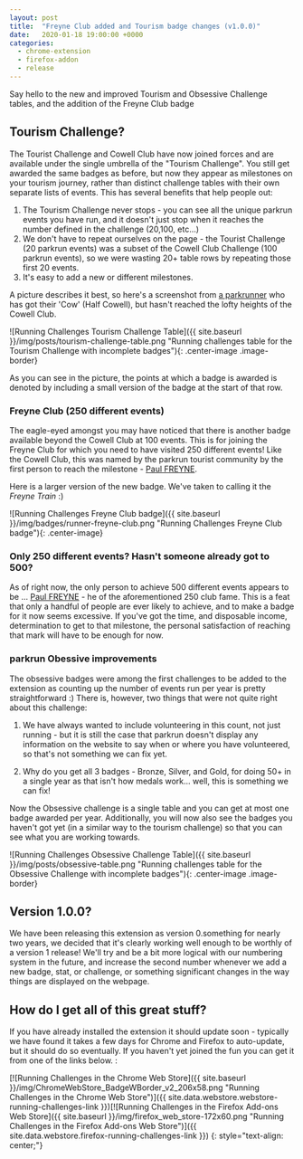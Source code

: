 ```yaml
---
layout: post
title:  "Freyne Club added and Tourism badge changes (v1.0.0)"
date:   2020-01-18 19:00:00 +0000
categories:
  - chrome-extension
  - firefox-addon
  - release
---
```


Say hello to the new and improved Tourism and Obsessive Challenge tables, and the addition of the Freyne Club badge

## Tourism Challenge?

The Tourist Challenge and Cowell Club have now joined forces and are available under the single umbrella
of the "Tourism Challenge". You still get awarded the same badges as before, but now they appear as milestones
on your tourism journey, rather than distinct challenge tables with their own separate lists of events.
This has several benefits that help people out:

1. The Tourism Challenge never stops - you can see all the unique parkrun events you have run, 
and it doesn't just stop when it reaches the number defined in the challenge (20,100, etc...)
2. We don't have to repeat ourselves on the page - the Tourist Challenge (20 parkrun events) was a subset
of the Cowell Club Challenge (100 parkrun events), so we were wasting 20+ table rows by repeating those 
first 20 events.
3. It's easy to add a new or different milestones.

A picture describes it best, so here's a screenshot from [a parkrunner](https://www.parkrun.org.uk/results/athleteeventresultshistory/?athleteNumber=1309364&eventNumber=0) who has got their 'Cow' (Half Cowell),
but hasn't reached the lofty heights of the Cowell Club.

![Running Challenges Tourism Challenge Table]({{ site.baseurl }}/img/posts/tourism-challenge-table.png "Running challenges table for the Tourism Challenge with incomplete badges"){: .center-image .image-border}

As you can see in the picture, the points at which a badge is awarded is denoted by including a small version
of the badge at the start of that row. 

### Freyne Club (250 different events)

The eagle-eyed amongst you may have noticed that there is another badge available beyond the Cowell Club at 100 events. 
This is for joining the Freyne Club for which you need to have visited 250 different events! Like the Cowell Club, this 
was named by the parkrun tourist community by the first person to reach the milestone - [Paul FREYNE](https://www.parkrun.org.uk/results/athleteeventresultshistory/?athleteNumber=5227&eventNumber=0).

Here is a larger version of the new badge. We've taken to calling it the *Freyne Train* :)

![Running Challenges Freyne Club badge]({{ site.baseurl }}/img/badges/runner-freyne-club.png "Running Challenges Freyne Club badge"){: .center-image}

### Only 250 different events? Hasn't someone already got to 500?

As of right now, the only person to achieve 500 different events appears to be ... [Paul FREYNE](https://www.parkrun.org.uk/results/athleteeventresultshistory/?athleteNumber=5227&eventNumber=0) - he of the aforementioned 250 club fame.
This is a feat that only a handful of people are ever likely to achieve, and to make a badge for it now seems excessive.
If you've got the time, and disposable income, determination to get to that milestone, the personal satisfaction of 
reaching that mark will have to be enough for now.

### parkrun Obessive improvements

The obsessive badges were among the first challenges to be added to the extension as counting up the number of
events run per year is pretty straightforward :) There is, however, two things that were not quite right about 
this challenge:

1. We have always wanted to include volunteering in this count, not just running - but it is still the case that 
parkrun doesn't display any information on the website to say when or where you have volunteered, so that's not
something we can fix yet.

2. Why do you get all 3 badges - Bronze, Silver, and Gold, for doing 50+ in a single year as that isn't how medals 
work... well, this is something we can fix!

Now the Obsessive challenge is a single table and you can get at most one badge awarded per year. Additionally,
you will now also see the badges you haven't got yet (in a similar way to the tourism challenge) so that 
you can see what you are working towards.

![Running Challenges Obsessive Challenge Table]({{ site.baseurl }}/img/posts/obsessive-table.png "Running challenges table for the Obsessive Challenge with incomplete badges"){: .center-image .image-border}

## Version 1.0.0?

We have been releasing this extension as version 0.something for nearly two years, we decided that it's clearly 
working well enough to be worthly of a version 1 release! We'll try and be a bit more logical with our numbering
system in the future, and increase the second number whenever we add a new badge, stat, or challenge, or something 
significant changes in the way things are displayed on the webpage.

## How do I get all of this great stuff?

If you have already installed the extension it should update soon - typically we
have found it takes a few days for Chrome and Firefox to auto-update, but it should
do so eventually.  If you haven't yet joined the fun you can get it from one of
the links below. :

[![Running Challenges in the Chrome Web Store]({{ site.baseurl }}/img/ChromeWebStore_BadgeWBorder_v2_206x58.png "Running Challenges in the Chrome Web Store")]({{ site.data.webstore.webstore-running-challenges-link }})[![Running Challenges in the Firefox Add-ons Web Store]({{ site.baseurl }}/img/firefox_web_store-172x60.png "Running Challenges in the Firefox Add-ons Web Store")]({{ site.data.webstore.firefox-running-challenges-link }})
{: style="text-align: center;"}
